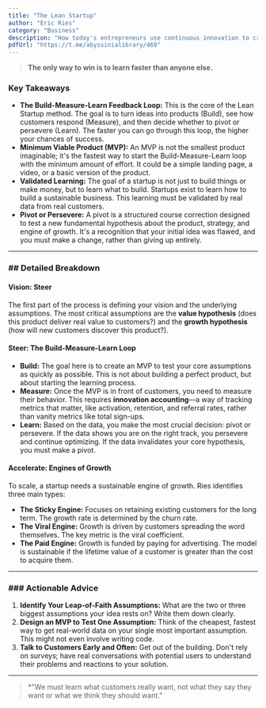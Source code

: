 ```yaml
---
title: "The Lean Startup"
author: "Eric Ries"
category: "Business"
description: "How today's entrepreneurs use continuous innovation to create successful businesses."
pdfUrl: "https://t.me/abyssinialibrary/469"
---
```

> **The only way to win is to learn faster than anyone else.**

### Key Takeaways

-   **The Build-Measure-Learn Feedback Loop:** This is the core of the Lean Startup method. The goal is to turn ideas into products (Build), see how customers respond (Measure), and then decide whether to pivot or persevere (Learn). The faster you can go through this loop, the higher your chances of success.
-   **Minimum Viable Product (MVP):** An MVP is not the smallest product imaginable; it's the fastest way to start the Build-Measure-Learn loop with the minimum amount of effort. It could be a simple landing page, a video, or a basic version of the product.
-   **Validated Learning:** The goal of a startup is not just to build things or make money, but to learn what to build. Startups exist to learn how to build a sustainable business. This learning must be validated by real data from real customers.
-   **Pivot or Persevere:** A pivot is a structured course correction designed to test a new fundamental hypothesis about the product, strategy, and engine of growth. It's a recognition that your initial idea was flawed, and you must make a change, rather than giving up entirely.

---

### ## Detailed Breakdown

#### Vision: Steer
The first part of the process is defining your vision and the underlying assumptions. The most critical assumptions are the **value hypothesis** (does this product deliver real value to customers?) and the **growth hypothesis** (how will new customers discover this product?).

#### Steer: The Build-Measure-Learn Loop
-   **Build:** The goal here is to create an MVP to test your core assumptions as quickly as possible. This is not about building a perfect product, but about starting the learning process.
-   **Measure:** Once the MVP is in front of customers, you need to measure their behavior. This requires **innovation accounting**—a way of tracking metrics that matter, like activation, retention, and referral rates, rather than vanity metrics like total sign-ups.
-   **Learn:** Based on the data, you make the most crucial decision: pivot or persevere. If the data shows you are on the right track, you persevere and continue optimizing. If the data invalidates your core hypothesis, you must make a pivot.

#### Accelerate: Engines of Growth
To scale, a startup needs a sustainable engine of growth. Ries identifies three main types:
-   **The Sticky Engine:** Focuses on retaining existing customers for the long term. The growth rate is determined by the churn rate.
-   **The Viral Engine:** Growth is driven by customers spreading the word themselves. The key metric is the viral coefficient.
-   **The Paid Engine:** Growth is funded by paying for advertising. The model is sustainable if the lifetime value of a customer is greater than the cost to acquire them.

---

### ### Actionable Advice

1.  **Identify Your Leap-of-Faith Assumptions:** What are the two or three biggest assumptions your idea rests on? Write them down clearly.
2.  **Design an MVP to Test One Assumption:** Think of the cheapest, fastest way to get real-world data on your single most important assumption. This might not even involve writing code.
3.  **Talk to Customers Early and Often:** Get out of the building. Don't rely on surveys; have real conversations with potential users to understand their problems and reactions to your solution.

---

> *"We must learn what customers really want, not what they say they want or what we think they should want."
